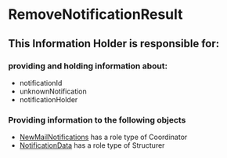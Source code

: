 # RemoveNotificationResult
## This Information Holder is responsible for:
### providing and holding information about: 
* notificationId
* unknownNotification
* notificationHolder
### Providing information to the following objects 
* [NewMailNotifications](../Coordinators/NewMailNotifications.md) has a role type of Coordinator
* [NotificationData](../Structurers/NotificationData.md) has a role type of Structurer
